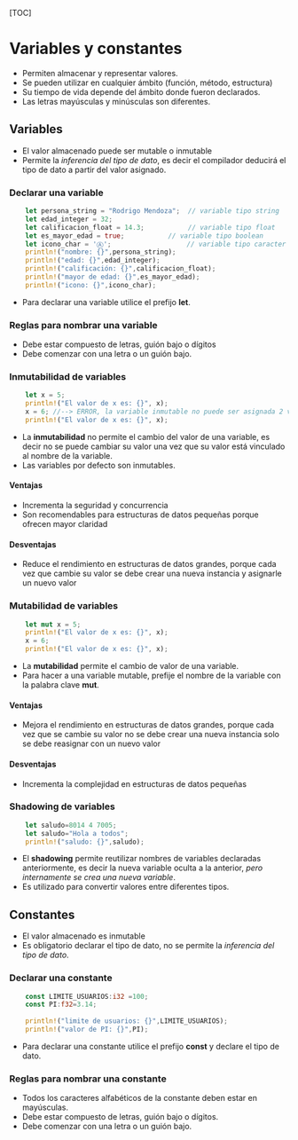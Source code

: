 [TOC]
# Variables y constantes
- Permiten almacenar y representar valores.
- Se pueden utilizar en cualquier ámbito (función, método, estructura)
- Su tiempo de vida depende del ámbito donde fueron declarados.
- Las letras mayúsculas y minúsculas son diferentes.
## Variables
- El valor almacenado puede ser mutable o inmutable
- Permite la *inferencia del tipo de dato*, es decir el compilador deducirá el tipo de dato a partir del valor asignado.
### Declarar una variable
``` rust
    let persona_string = "Rodrigo Mendoza";  // variable tipo string
    let edad_integer = 32;
    let calificacion_float = 14.3;           // variable tipo float
    let es_mayor_edad = true;           // variable tipo boolean
    let icono_char = 'Ⓐ';                   // variable tipo caracter unicode
    println!("nombre: {}",persona_string);
    println!("edad: {}",edad_integer);
    println!("calificación: {}",calificacion_float);
    println!("mayor de edad: {}",es_mayor_edad);
    println!("icono: {}",icono_char);
```
- Para declarar una variable utilice el prefijo **let**. 
### Reglas para nombrar una variable
- Debe estar compuesto de letras, guión bajo o dígitos
- Debe comenzar con una letra o un guión bajo.
### Inmutabilidad de variables
``` rust
    let x = 5;
    println!("El valor de x es: {}", x);
    x = 6; //--> ERROR, la variable inmutable no puede ser asignada 2 veces
    println!("El valor de x es: {}", x);
```
- La **inmutabilidad** no permite el cambio del valor de una variable, es decir no se puede cambiar su valor una vez que su valor está vinculado al nombre de la variable.
- Las variables por defecto son inmutables. 
#### Ventajas
- Incrementa la seguridad y concurrencia
- Son recomendables para estructuras de datos pequeñas porque ofrecen mayor claridad
#### Desventajas
- Reduce el rendimiento en estructuras de datos grandes, porque cada vez que cambie su valor se debe crear una nueva instancia y asignarle un nuevo valor
### Mutabilidad de variables
``` rust
    let mut x = 5;
    println!("El valor de x es: {}", x);
    x = 6;
    println!("El valor de x es: {}", x);
```
- La **mutabilidad** permite el cambio de valor de una variable.
- Para hacer a una variable mutable, prefije el nombre de la variable con la palabra clave **mut**.
#### Ventajas
- Mejora el rendimiento en estructuras de datos grandes, porque cada vez que se cambie su valor no se debe crear una nueva instancia solo se debe reasignar con un nuevo valor
#### Desventajas
- Incrementa la complejidad en estructuras de datos pequeñas
### Shadowing de variables
``` rust
    let saludo=8014 4 7005;
    let saludo="Hola a todos";
    println!("saludo: {}",saludo);
```
- El **shadowing** permite reutilizar nombres de variables declaradas anteriormente, es decir la nueva variable oculta a la anterior, *pero internamente se crea una nueva variable*.
- Es utilizado para convertir valores entre diferentes tipos.
## Constantes
- El valor almacenado es inmutable
- Es obligatorio declarar el tipo de dato, no se permite la *inferencia del tipo de dato*.
### Declarar una constante
``` rust
    const LIMITE_USUARIOS:i32 =100;
    const PI:f32=3.14;
    
    println!("limite de usuarios: {}",LIMITE_USUARIOS);
    println!("valor de PI: {}",PI);
```
- Para declarar una constante utilice el prefijo **const** y declare el tipo de dato.
### Reglas para nombrar una constante
- Todos los caracteres alfabéticos de la constante deben estar en mayúsculas.
- Debe estar compuesto de letras, guión bajo o dígitos.
- Debe comenzar con una letra o un guión bajo.